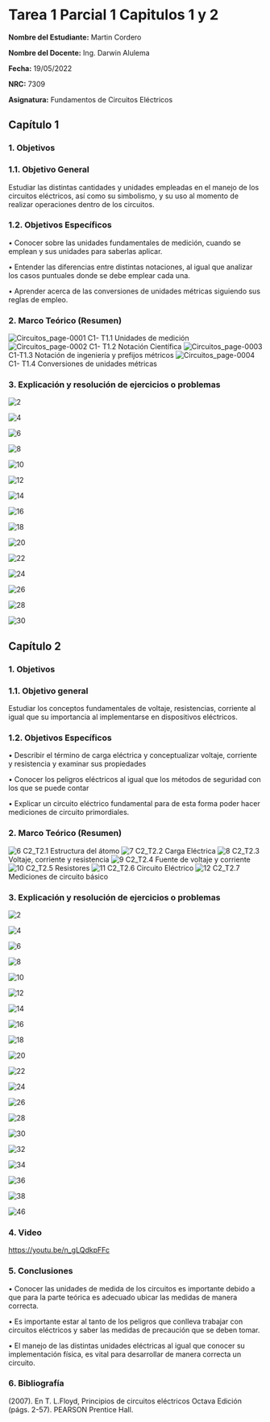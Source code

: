 # Tarea 1 Parcial 1 Capitulos 1 y 2
**Nombre del Estudiante:** Martin Cordero

**Nombre del Docente:** Ing. Darwin Alulema

**Fecha:** 19/05/2022

**NRC:** 7309

**Asignatura:** Fundamentos de Circuitos Eléctricos


## **Capítulo 1**

### **1.	Objetivos**

### **1.1.	Objetivo General**

Estudiar las distintas cantidades y unidades empleadas en el manejo de los circuitos eléctricos, así como su simbolismo, y su uso al momento de realizar operaciones dentro de los circuitos.

### **1.2.	Objetivos Específicos**

•	Conocer sobre las unidades fundamentales de medición, cuando se emplean y sus unidades para saberlas aplicar.

•	Entender las diferencias entre distintas notaciones, al igual que analizar los casos puntuales donde se debe emplear cada una.

•	Aprender acerca de las conversiones de unidades métricas siguiendo sus reglas de empleo.

### **2.	Marco Teórico (Resumen)**

![Circuitos_page-0001](https://user-images.githubusercontent.com/105742149/169201165-f0faded7-a759-43be-a4a7-55b2163be175.jpg)
C1- T1.1 Unidades de medición
![Circuitos_page-0002](https://user-images.githubusercontent.com/105742149/169187111-8b756490-64db-4f69-9cdb-5c1cc12ccdba.jpg)
C1- T1.2 Notación Científica
![Circuitos_page-0003](https://user-images.githubusercontent.com/105742149/169187332-11677c89-e327-4817-9293-51384793af0a.jpg)
C1-T1.3 Notación de ingeniería y prefijos métricos
![Circuitos_page-0004](https://user-images.githubusercontent.com/105742149/169187459-5a82aba3-e7f2-466a-87da-b5fe36ee5086.jpg)
C1- T1.4 Conversiones de unidades métricas

### **3.	Explicación y resolución de ejercicios o problemas**

![2](https://user-images.githubusercontent.com/105742149/169192284-b5e44fd5-25e7-407c-836f-8d38621e6401.jpeg)

![4](https://user-images.githubusercontent.com/105742149/169197053-686e4f8c-e79f-463d-b1a5-342d621a1934.jpeg)

![6](https://user-images.githubusercontent.com/105742149/169197095-b0c57920-5212-4c15-80b5-820b25f97953.jpeg)

![8](https://user-images.githubusercontent.com/105742149/169197192-8bfede3d-b7ab-4900-bc92-f0ac7d2bc908.jpeg)

![10](https://user-images.githubusercontent.com/105742149/169197211-a98b2f63-f2df-4d9f-a23f-eb5b40a4b8e4.jpeg)

![12](https://user-images.githubusercontent.com/105742149/169197225-93ce0482-7fdb-47bd-a47b-ef3463936233.jpeg)

![14](https://user-images.githubusercontent.com/105742149/169197244-c8ae83fc-21e4-43cc-b1cb-1e438bbdebd0.jpeg)

![16](https://user-images.githubusercontent.com/105742149/169197264-e657fbc4-478c-4b23-9fea-e30c1f0fbab7.jpeg)

![18](https://user-images.githubusercontent.com/105742149/169197281-d130f912-5140-4076-bb6c-8bcac76f824c.jpeg)

![20](https://user-images.githubusercontent.com/105742149/169197300-a7b9a0d1-a378-4e8e-a690-51ba090d5898.jpeg)

![22](https://user-images.githubusercontent.com/105742149/169197318-6a3c440b-01e3-4a32-b76d-6a39701c4482.jpeg)

![24](https://user-images.githubusercontent.com/105742149/169197344-f68600eb-83af-486a-9941-42dc60e45d6c.jpeg)

![26](https://user-images.githubusercontent.com/105742149/169197358-1a6c4a9e-c2c1-48b7-9c2e-43ed39c4cc15.jpeg)

![28](https://user-images.githubusercontent.com/105742149/169197375-0e7c27d1-8d4a-4c92-a4e2-ec9b2c8d6467.jpeg)

![30](https://user-images.githubusercontent.com/105742149/169197392-3aa393a2-d2f6-469b-bd05-18dd8a901a87.jpeg)

## **Capítulo 2**

### **1.	Objetivos**

### **1.1.	 Objetivo general**

Estudiar los conceptos fundamentales de voltaje, resistencias, corriente al igual que su importancia al implementarse en dispositivos eléctricos.

### **1.2.	 Objetivos Específicos**

•	Describir el término de carga eléctrica y conceptualizar voltaje, corriente y resistencia y examinar sus propiedades

•	Conocer los peligros eléctricos al igual que los métodos de seguridad con los que se puede contar

•	Explicar un circuito eléctrico fundamental para de esta forma poder hacer mediciones de circuito primordiales.

### **2.	Marco Teórico (Resumen)**

![6](https://user-images.githubusercontent.com/105742149/169197660-c908cd66-2db0-48a0-8ccc-878a730765ef.jpg)
C2_T2.1 Estructura del átomo 
![7](https://user-images.githubusercontent.com/105742149/169197863-d469ca1d-e1d2-4cc2-bd0b-d5223dad16c4.jpg)
C2_T2.2 Carga Eléctrica
![8](https://user-images.githubusercontent.com/105742149/169197972-02c53b02-7c81-4b84-a7f1-c84fca492734.jpg)
C2_T2.3 Voltaje, corriente y resistencia
![9](https://user-images.githubusercontent.com/105742149/169198050-3294ff19-598f-41fb-ac1f-1f7f12b7f7e3.jpg)
C2_T2.4 Fuente de voltaje y corriente
![10](https://user-images.githubusercontent.com/105742149/169198233-6ed8b5b9-d54e-40da-a198-9caa3d966e14.jpg)
C2_T2.5 Resistores
![11](https://user-images.githubusercontent.com/105742149/169198313-b79ac3a4-37d8-47fe-85da-e3fd4407fc9d.jpg)
C2_T2.6 Circuito Eléctrico
![12](https://user-images.githubusercontent.com/105742149/169198425-fc142631-a355-4469-9193-b5a1cda8d7a9.jpg)
C2_T2.7 Mediciones de circuito básico

### **3.	Explicación y resolución de ejercicios o problemas**

![2](https://user-images.githubusercontent.com/105742149/169210600-134aaa75-7c63-4e83-9c01-f2c576e60876.jpeg)

![4](https://user-images.githubusercontent.com/105742149/169210631-a896b578-8417-4347-9811-ff800670f30d.jpeg)

![6](https://user-images.githubusercontent.com/105742149/169210658-e411270c-bc36-4e2f-9ecc-63dcd6499133.jpeg)

![8](https://user-images.githubusercontent.com/105742149/169210672-57025ac3-fc6d-4a4c-a80c-dbe817f0b64c.jpeg)

![10](https://user-images.githubusercontent.com/105742149/169210718-1af8b4a8-3c93-47da-a495-6122d54ddd00.jpeg)

![12](https://user-images.githubusercontent.com/105742149/169210753-cc6f01ea-e0de-40e5-ae1b-04a2fe7deb8d.jpeg)

![14](https://user-images.githubusercontent.com/105742149/169210790-84848186-7064-4fa0-9c37-e7710b0f52e6.jpeg)

![16](https://user-images.githubusercontent.com/105742149/169210847-57c3a77b-f97f-4bf6-8b35-e693cb6b4efa.jpeg)

![18](https://user-images.githubusercontent.com/105742149/169210865-c97f5279-c6ad-4f2f-a6da-2f26d178fc85.jpeg)

![20](https://user-images.githubusercontent.com/105742149/169210888-0581bb10-7d56-4fbe-a531-94bde492846e.jpeg)

![22](https://user-images.githubusercontent.com/105742149/169210943-c7278863-e073-452e-90a4-fe9e0db82c4f.jpeg)

![24](https://user-images.githubusercontent.com/105742149/169210991-49109f4b-de2d-4821-b003-469d0e7070ae.jpeg)

![26](https://user-images.githubusercontent.com/105742149/169211012-8ba19e32-242a-49da-b0d9-a934075fe7d5.jpeg)

![28](https://user-images.githubusercontent.com/105742149/169211081-a7746420-6b31-49a5-aefb-3b57dbe5a654.jpeg)

![30](https://user-images.githubusercontent.com/105742149/169211104-20320e97-75e2-4d1e-a811-e69189d3fa16.jpeg)

![32](https://user-images.githubusercontent.com/105742149/169211122-b6d4d87c-bcaa-4c5e-8a35-c11e3d43554c.jpeg)

![34](https://user-images.githubusercontent.com/105742149/169211153-c47aa81d-860a-44d8-a5f2-e85ab0397ff6.jpeg)

![36](https://user-images.githubusercontent.com/105742149/169211174-9ee64484-b1ec-4bc2-a0c0-8fc36de06526.jpeg)

![38](https://user-images.githubusercontent.com/105742149/169211199-93ad46fe-378d-4eb9-a2f8-5f756b796ae7.jpeg)

![46](https://user-images.githubusercontent.com/105742149/169211234-67f9aa6b-9ca9-49c3-90d9-a97675983670.jpeg)

### **4.	Video**

https://youtu.be/n_gLQdkpFFc

### **5.	Conclusiones**

•	Conocer las unidades de medida de los circuitos es importante debido a que para la parte teórica es adecuado ubicar las medidas de manera correcta.

•	Es importante estar al tanto de los peligros que conlleva trabajar con circuitos eléctricos y saber las medidas de precaución que se deben tomar.

•	El manejo de las distintas unidades eléctricas al igual que conocer su implementación física, es vital para desarrollar de manera correcta un circuito.

### **6.	Bibliografía**

(2007). En T. L.Floyd, Principios de circuitos eléctricos Octava Edición (págs. 2-57). PEARSON Prentice Hall.








